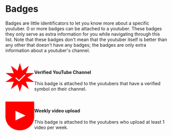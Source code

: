 # Badges
Badges are little identificators to let you know more about a specific youtuber. 0 or more badges can be attached to a youtuber. These badges they only serve as extra information for you while navigating through this list. Note that these badges don't mean that the youtuber itself is better than any other that doesn't have any badges; the badges are only extra information about a youtuber's channel.

<br/>

<img align="left" width="90px" height="90px" alt="Badge for verified youtubers" src="media/badge-verified.svg"/>

#### Verified YouTube Channel

This badge is attached to the youtubers that have a verified symbol on their channel.

<br/>

<img align="left" width="90px" height="90px" alt="Badge for youtubers that upload videos weekly" src="media/badge-weekly.svg"/>

#### Weekly video upload

This badge is attached to the youtubers who upload at least 1 video per week.
